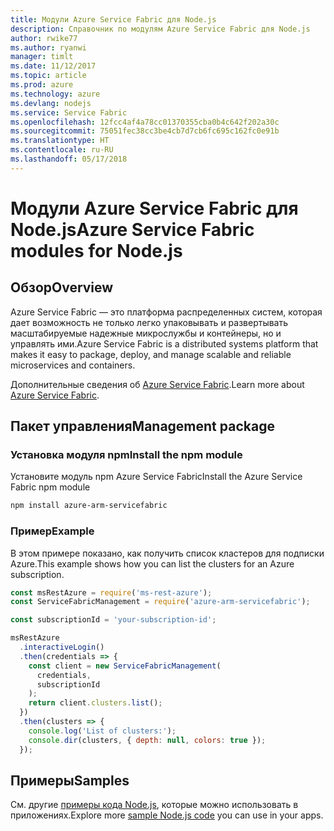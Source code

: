 ```yaml
---
title: Модули Azure Service Fabric для Node.js
description: Справочник по модулям Azure Service Fabric для Node.js
author: rwike77
ms.author: ryanwi
manager: timlt
ms.date: 11/12/2017
ms.topic: article
ms.prod: azure
ms.technology: azure
ms.devlang: nodejs
ms.service: Service Fabric
ms.openlocfilehash: 12fcc4af4a78cc01370355cba0b4c642f202a30c
ms.sourcegitcommit: 75051fec38cc3be4cb7d7cb6fc695c162fc0e91b
ms.translationtype: HT
ms.contentlocale: ru-RU
ms.lasthandoff: 05/17/2018
---
```

# <a name="azure-service-fabric-modules-for-nodejs"></a><span data-ttu-id="6d1d6-103">Модули Azure Service Fabric для Node.js</span><span class="sxs-lookup"><span data-stu-id="6d1d6-103">Azure Service Fabric modules for Node.js</span></span>

## <a name="overview"></a><span data-ttu-id="6d1d6-104">Обзор</span><span class="sxs-lookup"><span data-stu-id="6d1d6-104">Overview</span></span>

<span data-ttu-id="6d1d6-105">Azure Service Fabric — это платформа распределенных систем, которая дает возможность не только легко упаковывать и развертывать масштабируемые надежные микрослужбы и контейнеры, но и управлять ими.</span><span class="sxs-lookup"><span data-stu-id="6d1d6-105">Azure Service Fabric is a distributed systems platform that makes it easy to package, deploy, and manage scalable and reliable microservices and containers.</span></span>

<span data-ttu-id="6d1d6-106">Дополнительные сведения об [Azure Service Fabric](https://docs.microsoft.com/azure/service-fabric/service-fabric-overview).</span><span class="sxs-lookup"><span data-stu-id="6d1d6-106">Learn more about [Azure Service Fabric](https://docs.microsoft.com/azure/service-fabric/service-fabric-overview).</span></span>

## <a name="management-package"></a><span data-ttu-id="6d1d6-107">Пакет управления</span><span class="sxs-lookup"><span data-stu-id="6d1d6-107">Management package</span></span>

### <a name="install-the-npm-module"></a><span data-ttu-id="6d1d6-108">Установка модуля npm</span><span class="sxs-lookup"><span data-stu-id="6d1d6-108">Install the npm module</span></span>

<span data-ttu-id="6d1d6-109">Установите модуль npm Azure Service Fabric</span><span class="sxs-lookup"><span data-stu-id="6d1d6-109">Install the Azure Service Fabric npm module</span></span>

```bash
npm install azure-arm-servicefabric
```

### <a name="example"></a><span data-ttu-id="6d1d6-110">Пример</span><span class="sxs-lookup"><span data-stu-id="6d1d6-110">Example</span></span>

<span data-ttu-id="6d1d6-111">В этом примере показано, как получить список кластеров для подписки Azure.</span><span class="sxs-lookup"><span data-stu-id="6d1d6-111">This example shows how you can list the clusters for an Azure subscription.</span></span>

```javascript
const msRestAzure = require('ms-rest-azure');
const ServiceFabricManagement = require('azure-arm-servicefabric');

const subscriptionId = 'your-subscription-id';

msRestAzure
  .interactiveLogin()
  .then(credentials => {
    const client = new ServiceFabricManagement(
      credentials,
      subscriptionId
    );
    return client.clusters.list();
  })
  .then(clusters => {
    console.log('List of clusters:');
    console.dir(clusters, { depth: null, colors: true });
  });
```

## <a name="samples"></a><span data-ttu-id="6d1d6-112">Примеры</span><span class="sxs-lookup"><span data-stu-id="6d1d6-112">Samples</span></span>

<span data-ttu-id="6d1d6-113">См. другие [примеры кода Node.js](https://azure.microsoft.com/resources/samples/?platform=nodejs), которые можно использовать в приложениях.</span><span class="sxs-lookup"><span data-stu-id="6d1d6-113">Explore more [sample Node.js code](https://azure.microsoft.com/resources/samples/?platform=nodejs) you can use in your apps.</span></span>
